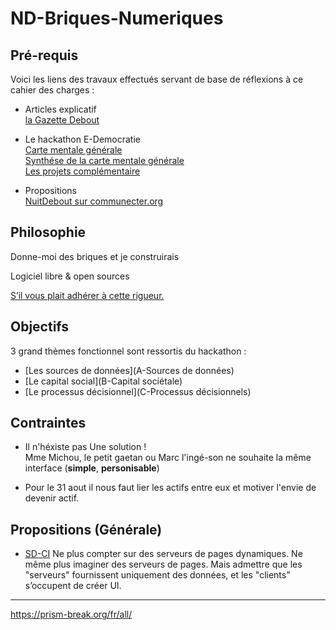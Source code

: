 # ND-Briques-Numeriques

## Pré-requis

Voici les liens des travaux effectués servant de base de réflexions à ce cahier des charges :

- Articles explicatif \
  [la Gazette Debout](http://gazettedebout.fr/2016/07/08/hackathondebout-geeks-de-nuit-debout-preparent-lavenir-mouvement/)

- Le hackathon E-Democratie \
  [Carte mentale générale](https://www.mindmeister.com/724254875/hackathondebout-e-democratie) \
  [Synthése de la carte mentale générale](https://www.mindmeister.com/721715693/hackathondebout-vue-d-ensemble) \
  [Les projets complémentaire](https://www.mindmeister.com/724295990/hackathondebout-projets-compl-mentaires)

- Propositions \
  [NuitDebout sur communecter.org](https://docs.google.com/document/d/1wZnQ6_0ak9YkXiglp1r5GNjxtrf6W6NP43wq2gvrkKg/mobilebasic)

## Philosophie

Donne-moi des briques et je construirais

Logiciel libre & open sources

[S’il vous plait adhérer à cette rigueur.](CRITIQUE.md)

## Objectifs

3 grand thèmes fonctionnel sont ressortis du hackathon :

-	[Les sources de données](A-Sources de données)
-	[Le capital social](B-Capital sociétale)
-	[Le processus décisionnel](C-Processus décisionnels)

## Contraintes

- Il n'héxiste pas Une solution !  <br/>
  Mme Michou, le petit gaetan ou Marc l'ingé-son ne souhaite la même interface
  (**simple**, **personisable**)

- Pour le 31 aout il nous faut lier les actifs entre eux et motiver l'envie de devenir actif.

## Propositions (Générale)

- [SD-CI](SD-CI.md) Ne plus compter sur des serveurs de pages dynamiques. Ne même plus imaginer des serveurs de pages. Mais admettre que les "serveurs" fournissent uniquement des données, et les "clients" s’occupent de créer UI.



---

https://prism-break.org/fr/all/

